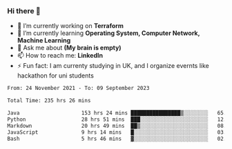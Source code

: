 ### Hi there 👋
- 🔭 I’m currently working on **Terraform**
- 🌱 I’m currently learning **Operating System, Computer Network, Machine Learning**
- 💬 Ask me about **(My brain is empty)**
- 📫 How to reach me: **LinkedIn**
- ⚡ Fun fact: I am currenty studying in UK, and I organize evernts like hackathon for uni students

<!--START_SECTION:waka-->

```txt
From: 24 November 2021 - To: 09 September 2023

Total Time: 235 hrs 26 mins

Java                    153 hrs 24 mins ████████████████▒░░░░░░░░   65.16 %
Python                  28 hrs 51 mins  ███░░░░░░░░░░░░░░░░░░░░░░   12.26 %
Markdown                20 hrs 49 mins  ██▒░░░░░░░░░░░░░░░░░░░░░░   08.84 %
JavaScript              9 hrs 14 mins   █░░░░░░░░░░░░░░░░░░░░░░░░   03.92 %
Bash                    5 hrs 46 mins   ▓░░░░░░░░░░░░░░░░░░░░░░░░   02.45 %
```

<!--END_SECTION:waka-->
